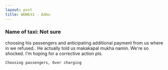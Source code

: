 ```yaml
---
layout: post
title: WOW633 - Admu
---
```


### Name of taxi: Not sure

choosing his passengers and anticipating additional payment from us where in we refused.. He actually told us makakapal mukha namin. We're so shocked. I'm hoping for a corrective action pls.

```Choosing passengers, Over charging```
